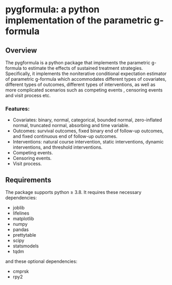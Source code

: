 # pygformula: a python implementation of the parametric g-formula


## Overview
The pygformula is a python package that implements the parametric g-formula to estimate the effects of sustained treatment strategies.
Specifically, it implements the noniterative conditional expectation estimator of parametric g-formula which accommodates 
different types of covariates, different types of outcomes, different types of interventions, as well as more complicated scenarios such as competing events
, censoring events and visit process etc.

### Features: 

* Covariates: binary, normal, categorical, bounded normal, zero-inflated normal, truncated normal, absorbing and time variable. 
* Outcomes: survival outcomes, fixed binary end of follow-up outcomes, and fixed continuous end of follow-up outcomes.
* Interventions: natural course intervention, static interventions, dynamic interventions, and threshold interventions.
* Competing events.
* Censoring events.
* Visit process.


## Requirements

The package supports python ≥ 3.8. It requires these necessary dependencies:

- joblib
- lifelines
- matplotlib
- numpy
- pandas
- prettytable
- scipy
- statsmodels
- tqdm

and these optional dependencies:

- cmprsk
- rpy2